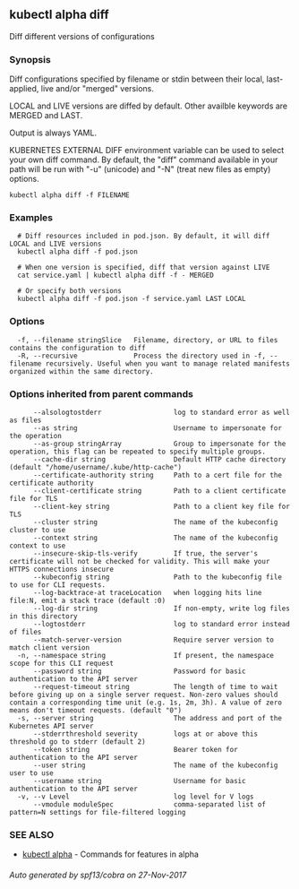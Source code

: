 ## kubectl alpha diff

Diff different versions of configurations

### Synopsis


Diff configurations specified by filename or stdin between their local, last-applied, live and/or "merged" versions. 

LOCAL and LIVE versions are diffed by default. Other availble keywords are MERGED and LAST. 

Output is always YAML. 

KUBERNETES EXTERNAL DIFF environment variable can be used to select your own diff command. By default, the "diff" command available in your path will be run with "-u" (unicode) and "-N" (treat new files as empty) options.

```
kubectl alpha diff -f FILENAME
```

### Examples

```
  # Diff resources included in pod.json. By default, it will diff LOCAL and LIVE versions
  kubectl alpha diff -f pod.json
  
  # When one version is specified, diff that version against LIVE
  cat service.yaml | kubectl alpha diff -f - MERGED
  
  # Or specify both versions
  kubectl alpha diff -f pod.json -f service.yaml LAST LOCAL
```

### Options

```
  -f, --filename stringSlice   Filename, directory, or URL to files contains the configuration to diff
  -R, --recursive              Process the directory used in -f, --filename recursively. Useful when you want to manage related manifests organized within the same directory.
```

### Options inherited from parent commands

```
      --alsologtostderr                  log to standard error as well as files
      --as string                        Username to impersonate for the operation
      --as-group stringArray             Group to impersonate for the operation, this flag can be repeated to specify multiple groups.
      --cache-dir string                 Default HTTP cache directory (default "/home/username/.kube/http-cache")
      --certificate-authority string     Path to a cert file for the certificate authority
      --client-certificate string        Path to a client certificate file for TLS
      --client-key string                Path to a client key file for TLS
      --cluster string                   The name of the kubeconfig cluster to use
      --context string                   The name of the kubeconfig context to use
      --insecure-skip-tls-verify         If true, the server's certificate will not be checked for validity. This will make your HTTPS connections insecure
      --kubeconfig string                Path to the kubeconfig file to use for CLI requests.
      --log-backtrace-at traceLocation   when logging hits line file:N, emit a stack trace (default :0)
      --log-dir string                   If non-empty, write log files in this directory
      --logtostderr                      log to standard error instead of files
      --match-server-version             Require server version to match client version
  -n, --namespace string                 If present, the namespace scope for this CLI request
      --password string                  Password for basic authentication to the API server
      --request-timeout string           The length of time to wait before giving up on a single server request. Non-zero values should contain a corresponding time unit (e.g. 1s, 2m, 3h). A value of zero means don't timeout requests. (default "0")
  -s, --server string                    The address and port of the Kubernetes API server
      --stderrthreshold severity         logs at or above this threshold go to stderr (default 2)
      --token string                     Bearer token for authentication to the API server
      --user string                      The name of the kubeconfig user to use
      --username string                  Username for basic authentication to the API server
  -v, --v Level                          log level for V logs
      --vmodule moduleSpec               comma-separated list of pattern=N settings for file-filtered logging
```

### SEE ALSO
* [kubectl alpha](kubectl_alpha.md)	 - Commands for features in alpha

###### Auto generated by spf13/cobra on 27-Nov-2017
